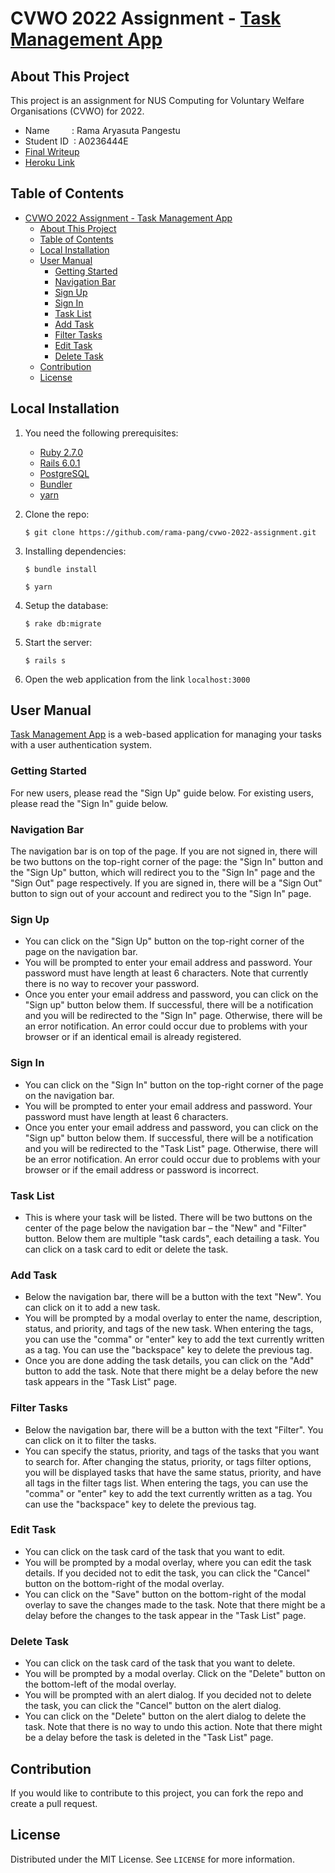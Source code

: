 # CVWO 2022 Assignment - [Task Management App](https://arcane-sierra-42332.herokuapp.com/)

## About This Project

This project is an assignment for NUS Computing for Voluntary Welfare Organisations (CVWO) for 2022.

- Name &nbsp;&nbsp;&nbsp;&nbsp;&nbsp;&nbsp;&nbsp;&nbsp;: Rama Aryasuta Pangestu
- Student ID&nbsp;&nbsp;: A0236444E
- [Final Writeup](https://github.com/rama-pang/cvwo-2022-assignment/blob/main/RamaAryasutaPangestu_A0236444E_FinalWriteup.pdf)
- [Heroku Link](https://arcane-sierra-42332.herokuapp.com/)


## Table of Contents

- [CVWO 2022 Assignment - Task Management App](#cvwo-2022-assignment---task-management-app)
  - [About This Project](#about-this-project)
  - [Table of Contents](#table-of-contents)
  - [Local Installation](#local-installation)
  - [User Manual](#user-manual)
    - [Getting Started](#getting-started)
    - [Navigation Bar](#navigation-bar)
    - [Sign Up](#sign-up)
    - [Sign In](#sign-in)
    - [Task List](#task-list)
    - [Add Task](#add-task)
    - [Filter Tasks](#filter-tasks)
    - [Edit Task](#edit-task)
    - [Delete Task](#delete-task)
  - [Contribution](#contribution)
  - [License](#license)

## Local Installation

1. You need the following prerequisites:
   - [Ruby 2.7.0](https://www.ruby-lang.org/en/)
   - [Rails 6.0.1](https://rubyonrails.org/)
   - [PostgreSQL](https://www.postgresql.org/)
   - [Bundler](https://bundler.io/)
   - [yarn](https://yarnpkg.com/)

2. Clone the repo:
   ```console
   $ git clone https://github.com/rama-pang/cvwo-2022-assignment.git
   ```

3. Installing dependencies:
   ```console
   $ bundle install
   ```
   ```console
   $ yarn
   ```

4. Setup the database:
   ```console
   $ rake db:migrate
   ```

5. Start the server:
   ```console
   $ rails s
   ```

6. Open the web application from the link `localhost:3000`

## User Manual

[Task Management App](https://arcane-sierra-42332.herokuapp.com/) is a web-based application for managing your tasks with a user authentication system.

### Getting Started
For new users, please read the "Sign Up" guide below. For existing users, please read the "Sign In" guide below.

### Navigation Bar
The navigation bar is on top of the page. If you are not signed in, there will be two buttons on the top-right corner of the page: the "Sign In" button and the "Sign Up" button, which will redirect you to the "Sign In" page and the "Sign Out" page respectively. If you are signed in, there will be a "Sign Out" button to sign out of your account and redirect you to the "Sign In" page.

### Sign Up

- You can click on the "Sign Up" button on the top-right corner of the page on the navigation bar.
- You will be prompted to enter your email address and password. Your password must have length at least 6 characters. Note that currently there is no way to recover your password.
- Once you enter your email address and password, you can click on the "Sign up" button below them. If successful, there will be a notification and you will be redirected to the "Sign In" page. Otherwise, there will be an error notification. An error could occur due to problems with your browser or if an identical email is already registered.

### Sign In

- You can click on the "Sign In" button on the top-right corner of the page on the navigation bar.
- You will be prompted to enter your email address and password. Your password must have length at least 6 characters.
- Once you enter your email address and password, you can click on the "Sign up" button below them. If successful, there will be a notification and you will be redirected to the "Task List" page. Otherwise, there will be an error notification. An error could occur due to problems with your browser or if the email address or password is incorrect.

### Task List

- This is where your task will be listed. There will be two buttons on the center of the page below the navigation bar – the "New" and "Filter" button. Below them are multiple "task cards", each detailing a task. You can click on a task card to edit or delete the task.

### Add Task
  - Below the navigation bar, there will be a button with the text "New". You can click on it to add a new task.
  - You will be prompted by a modal overlay to enter the name, description, status, and priority, and tags of the new task.  When entering the tags, you can use the "comma" or "enter" key to add the text currently written as a tag. You can use the "backspace" key to delete the previous tag.
  - Once you are done adding the task details, you can click on the "Add" button to add the task. Note that there might be a delay before the new task appears in the "Task List" page.

### Filter Tasks
  - Below the navigation bar, there will be a button with the text "Filter". You can click on it to filter the tasks.
  - You can specify the status, priority, and tags of the tasks that you want to search for. After changing the status, priority, or tags filter options, you will be displayed tasks that have the same status, priority, and have all tags in the filter tags list. When entering the tags, you can use the "comma" or "enter" key to add the text currently written as a tag. You can use the "backspace" key to delete the previous tag.

### Edit Task
  - You can click on the task card of the task that you want to edit.
  - You will be prompted by a modal overlay, where you can edit the task details. If you decided not to edit the task, you can click the "Cancel" button on the bottom-right of the modal overlay.
  - You can click on the "Save" button on the bottom-right of the modal overlay to save the changes made to the task. Note that there might be a delay before the changes to the task appear in the "Task List" page.

### Delete Task
  - You can click on the task card of the task that you want to delete.
  - You will be prompted by a modal overlay. Click on the "Delete" button on the bottom-left of the modal overlay.
  - You will be prompted with an alert dialog. If you decided not to delete the task, you can click the "Cancel" button on the alert dialog.
  - You can click on the "Delete" button on the alert dialog to delete the task. Note that there is no way to undo this action. Note that there might be a delay before the task is deleted in the "Task List" page.

## Contribution

If you would like to contribute to this project, you can fork the repo and create a pull request.

## License

Distributed under the MIT License. See `LICENSE` for more information.
